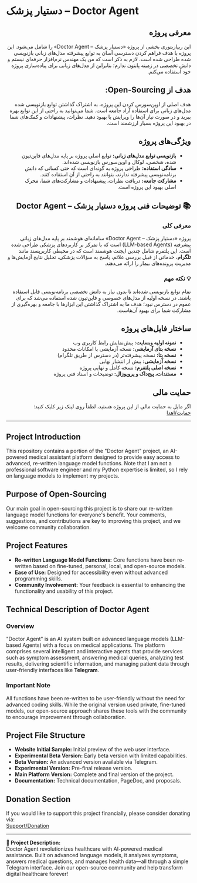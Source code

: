 # دستیار پزشک – Doctor Agent
<div dir="rtl">

## معرفی پروژه
این ریپازیتوری بخشی از پروژه «دستیار پزشک – Doctor Agent» را شامل می‌شود. این پروژه با هدف فراهم کردن دسترسی آسان به توابع پیشرفته مدل‌های زبانی بازنویسی شده طراحی شده است. لازم به ذکر است که من یک مهندس نرم‌افزار حرفه‌ای نیستم و دانش تخصصی در زمینه پایتون ندارم؛ بنابراین از مدل‌های زبانی برای پیاده‌سازی پروژه خود استفاده می‌کنم.

## هدف از Open-Sourcing:
هدف اصلی از اوپن‌سورس کردن این پروژه، به اشتراک گذاشتن توابع بازنویسی شده مدل‌های زبانی برای استفاده آزاد جامعه است. شما می‌توانید به راحتی از این توابع بهره ببرید و در صورت نیاز آن‌ها را ویرایش یا بهبود دهید. نظرات، پیشنهادات و کمک‌های شما در بهبود این پروژه بسیار ارزشمند است.

## ویژگی‌های پروژه
- **بازنویسی توابع مدل‌های زبانی:** توابع اصلی پروژه بر پایه مدل‌های فاین‌تیون شده، شخصی، لوکال و اوپن‌سورس بازنویسی شده‌اند.
- **سادگی استفاده:** طراحی پروژه به گونه‌ای است که حتی کسانی که دانش برنامه‌نویسی پیشرفته ندارند، بتوانند به راحتی از آن استفاده کنند.
- **مشارکت جامعه:** دریافت نظرات، پیشنهادات و مشارکت‌های شما، محرک اصلی بهبود این پروژه است.

## 📚 توضیحات فنی پروژه دستیار پزشک – Doctor Agent
### معرفی کلی
پروژه «دستیار پزشک – Doctor Agent» سامانه‌ای هوشمند بر پایه مدل‌های زبانی پیشرفته (LLM-based Agents) است که با تمرکز بر کاربردهای پزشکی طراحی شده است. این پلتفرم شامل چندین ایجنت هوشمند است که در محیطی کاربرپسند مانند **تلگرام**، خدماتی از قبیل بررسی علائم، پاسخ به سؤالات پزشکی، تحلیل نتایج آزمایش‌ها و مدیریت پرونده‌های بیمار را ارائه می‌دهند.

### 💡 نکته مهم
تمام توابع بازنویسی شده‌اند تا بدون نیاز به دانش تخصصی برنامه‌نویسی قابل استفاده باشند. در نسخه اولیه از مدل‌های خصوصی و فاین‌تیون شده استفاده می‌شد که برای عموم در دسترس نبود؛ هدف ما به اشتراک گذاشتن این ابزارها با جامعه و بهره‌گیری از مشارکت شما برای بهبود آن‌هاست.

## ساختار فایل‌های پروژه
- **نمونه اولیه وبسایت:** پیش‌نمایش رابط کاربری وب
- **نسخه بتای آزمایشی:** نسخه آزمایشی با امکانات محدود
- **نسخه بتا:** نسخه پیشرفته‌تر (در دسترس از طریق تلگرام)
- **نسخه آزمایشی:** پیش از انتشار نهایی
- **نسخه اصلی پلتفرم:** نسخه کامل و نهایی پروژه
- **مستندات، پیج‌داک و پروپوزال:** توضیحات و اسناد فنی پروژه

## حمایت مالی
اگر مایل به حمایت مالی از این پروژه هستید، لطفاً روی لینک زیر کلیک کنید:  
[حمایت/اهدا](https://reymit.ir/ho3seintork)

</div>

---

## Project Introduction
This repository contains a portion of the "Doctor Agent" project, an AI-powered medical assistant platform designed to provide easy access to advanced, re-written language model functions. Note that I am not a professional software engineer and my Python expertise is limited, so I rely on language models to implement my projects.

## Purpose of Open-Sourcing
Our main goal in open-sourcing this project is to share our re-written language model functions for everyone's benefit. Your comments, suggestions, and contributions are key to improving this project, and we welcome community collaboration.

## Project Features
- **Re-written Language Model Functions:** Core functions have been re-written based on fine-tuned, personal, local, and open-source models.
- **Ease of Use:** Designed for accessibility even without advanced programming skills.
- **Community Involvement:** Your feedback is essential to enhancing the functionality and usability of this project.

## Technical Description of Doctor Agent
### Overview
"Doctor Agent" is an AI system built on advanced language models (LLM-based Agents) with a focus on medical applications. The platform comprises several intelligent and interactive agents that provide services such as symptom assessment, answering medical queries, analyzing test results, delivering scientific information, and managing patient data through user-friendly interfaces like **Telegram**.

### Important Note
All functions have been re-written to be user-friendly without the need for advanced coding skills. While the original version used private, fine-tuned models, our open-source approach shares these tools with the community to encourage improvement through collaboration.

## Project File Structure
- **Website Initial Sample:** Initial preview of the web user interface.
- **Experimental Beta Version:** Early beta version with limited capabilities.
- **Beta Version:** An advanced version available via Telegram.
- **Experimental Version:** Pre-final release version.
- **Main Platform Version:** Complete and final version of the project.
- **Documentation:** Technical documentation, PageDoc, and proposals.

## Donation Section
If you would like to support this project financially, please consider donating via:  
[Support/Donation](https://reymit.ir/ho3seintork)

---

**🌟 Project Description:**  
Doctor Agent revolutionizes healthcare with AI-powered medical assistance. Built on advanced language models, it analyzes symptoms, answers medical questions, and manages health data—all through a simple Telegram interface. Join our open-source community and help transform digital healthcare forever!
